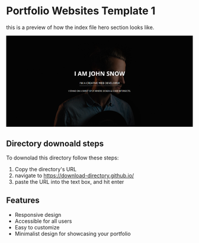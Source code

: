 # Portfolio Websites Template 1

this is a preview of how the index file hero section looks like.

![porfolio template 1](../Previews/Portfolio-Website-Template-1.png)

## Directory downoald steps

To downolad this directory follow these steps:

1. Copy the directory's URL
2.  navigate to https://download-directory.github.io/
3. paste the URL into the text box, and hit enter

## Features

- Responsive design
- Accessible for all users
- Easy to customize
- Minimalist design for showcasing your portfolio